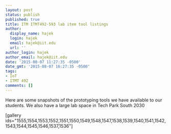 ```yaml
---
layout: post
status: publish
published: true
title: ITM ITMT492-593 lab item tool listings
author:
  display_name: hajek
  login: hajek
  email: hajek@iit.edu
  url: ''
author_login: hajek
author_email: hajek@iit.edu
date: '2015-08-07 11:27:35 -0500'
date_gmt: '2015-08-07 16:27:35 -0500'
tags:
- IoT
- ITMT 492
comments: []
---
```

Here are some snapshots of the prototyping tools we have available to our students.  We also have a large lab space in Tech Park South 2030

[gallery ids="1555,1554,1553,1552,1551,1550,1549,1548,1547,1538,1539,1540,1541,1542,1543,1544,1545,1546,1537,1536"]
